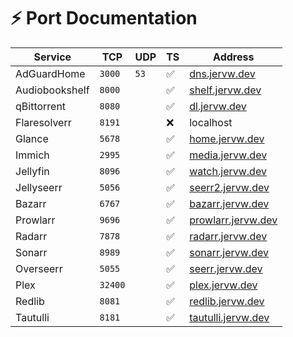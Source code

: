 # :zap: Port Documentation

| Service        | TCP     | UDP  | TS                 | Address                                          |
| -------------- | ------- | ---- | ------------------ | ------------------------------------------------ |
| AdGuardHome    | `3000`  | `53` | :white_check_mark: | [dns.jervw.dev](https://dns.jervw.dev)           |
| Audiobookshelf | `8000`  |      | :white_check_mark: | [shelf.jervw.dev](https://shelf.jervw.dev)       |
| qBittorrent    | `8080`  |      | :white_check_mark: | [dl.jervw.dev](https://dl.jervw.dev)             |
| Flaresolverr   | `8191`  |      | :x:                | localhost                                        |
| Glance         | `5678`  |      | :white_check_mark: | [home.jervw.dev](https://home.jervw.dev)         |
| Immich         | `2995`  |      | :white_check_mark: | [media.jervw.dev](https://media.jervw.dev)       |
| Jellyfin       | `8096`  |      | :white_check_mark: | [watch.jervw.dev](https://watch.jervw.dev)       |
| Jellyseerr     | `5056`  |      | :white_check_mark: | [seerr2.jervw.dev](https://seerr2.jervw.dev)     |
| Bazarr         | `6767`  |      | :white_check_mark: | [bazarr.jervw.dev](https://bazarr.jervw.dev)     |
| Prowlarr       | `9696`  |      | :white_check_mark: | [prowlarr.jervw.dev](https://prowlarr.jervw.dev) |
| Radarr         | `7878`  |      | :white_check_mark: | [radarr.jervw.dev](https://radarr.jervw.dev)     |
| Sonarr         | `8989`  |      | :white_check_mark: | [sonarr.jervw.dev](https://sonarr.jervw.dev)     |
| Overseerr      | `5055`  |      | :white_check_mark: | [seerr.jervw.dev](https://seerr.jervw.dev)       |
| Plex           | `32400` |      | :white_check_mark: | [plex.jervw.dev](https://plex.jervw.dev)         |
| Redlib         | `8081`  |      | :white_check_mark: | [redlib.jervw.dev](https://redlib.jervw.dev)     |
| Tautulli       | `8181`  |      | :white_check_mark: | [tautulli.jervw.dev](https://tautulli.jervw.dev) |
